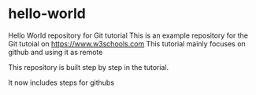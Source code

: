 # hello-world
Hello World repository for Git tutorial
This is an example repository for the Git tutoial on https://www.w3schools.com
This tutorial mainly focuses on github and using it as remote

This repository is built step by step in the tutorial.

It now includes steps for githubs
